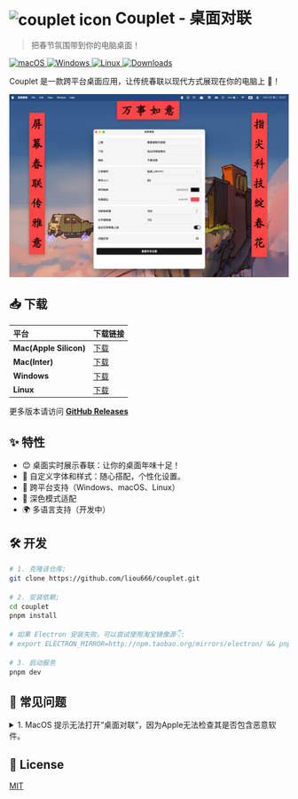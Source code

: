 # <img src="./resources/icon.ico" width="80px" align="center" alt="couplet icon"> Couplet - 桌面对联
>
> 把春节氛围带到你的电脑桌面！

<p align="left">
<a href="https://github.com/liou666/couplet/releases" target="_blank">
<img alt="macOS" src="https://img.shields.io/badge/-macOS-black?style=flat-square&logo=apple&logoColor=white" />
</a>
<a href="https://github.com/liou666/couplet/releases" target="_blank">
<img alt="Windows" src="https://img.shields.io/badge/-Windows-blue?style=flat-square&logo=windows&logoColor=white" />
</a>
<a href="https://github.com/liou666/couplet/releases" target="_blank">
<img alt="Linux" src="https://img.shields.io/badge/-linux-red?style=flat-square&logo=linux&logoColor=white" />
</a>
<a href="https://github.com/liou666/couplet/releases" target="_blank">
<img alt="Downloads" src="https://img.shields.io/github/downloads/liou666/couplet/total.svg?style=flat" />
</a>
</p>

Couplet 是一款跨平台桌面应用，让传统春联以现代方式展现在你的电脑上 🧨！

<p align="center">
  <img width="" alt="Screenshot: couplet App running" src="./screenshots/image-mac.png">
</p>

## 📥 下载

| 平台 | 下载链接 |
| :-- | --- |
| **Mac(Apple Silicon)** | [下载](https://github.com/liou666/couplet/releases/download/v0.1.0/couplet_arm64_0.1.0.dmg) |
| **Mac(Inter)** | [下载](https://github.com/liou666/couplet/releases/download/v0.1.0/couplet_x64_0.1.0.dmg) |
| **Windows** | [下载](https://github.com/liou666/couplet/releases/download/v0.1.0/couplet_0.1.0.exe) |
| **Linux** | [下载](https://github.com/liou666/couplet/releases/download/v0.1.0/couplet_0.1.0.AppImage) |

更多版本请访问 **[GitHub Releases](https://github.com/liou666/couplet/releases)**

## ✨ 特性

- 😊 桌面实时展示春联：让你的桌面年味十足！
- 🎨 自定义字体和样式：随心搭配，个性化设置。
- 🚀 跨平台支持（Windows、macOS、Linux）
- 🌙 深色模式适配
- 🌍 多语言支持（开发中）

## 🛠️ 开发

```bash
# 1. 克隆该仓库;
git clone https://github.com/liou666/couplet.git

# 2. 安装依赖;
cd couplet
pnpm install

# 如果 Electron 安装失败，可以尝试使用淘宝镜像源👇:
# export ELECTRON_MIRROR=http://npm.taobao.org/mirrors/electron/ && pnpm i

# 3. 启动服务
pnpm dev
```

## 💭 常见问题

<details>
<summary>1. MacOS 提示无法打开“桌面对联”，因为Apple无法检查其是否包含恶意软件。</summary>
如遇到"无法打开应用程序"的安全提示，可：

1. 在"系统偏好设置 > 安全性与隐私"中允许应用运行
2. 或通过终端执行：

```bash
xattr -rd com.apple.quarantine /path/to/Couplet.app
```

</details>

## 📄 License

[MIT](./LICENSE)
